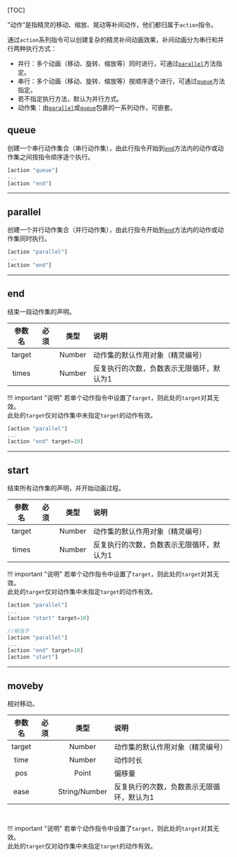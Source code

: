 
[TOC]

”动作“是指精灵的移动、缩放、晃动等补间动作，他们都归属于`action`指令。

通过`action`系列指令可以创建复杂的精灵补间动画效果，补间动画分为串行和并行两种执行方式：

- 并行：多个动画（移动、旋转、缩放等）同时进行，可通过[`parallel`](#parallel)方法指定。
- 串行：多个动画（移动、旋转、缩放等）按顺序逐个进行，可通过[`queue`](#queue)方法指定。
- 若不指定执行方法，默认为并行方式。
- 动作集：由[`parallel`](#parallel)或[`queue`](#queue)包裹的一系列动作，可嵌套。


## queue
创建一个串行动作集合（串行动作集），由此行指令开始到[`end`](#end)方法内的动作或动作集之间按指令顺序逐个执行。

```javascript
[action "queue"]
...
[action "end"]
```

---

## parallel
创建一个并行动作集合（并行动作集），由此行指令开始到[`end`](#end)方法内的动作或动作集同时执行。

```javascript
[action "parallel"]
...
[action "end"]
```

---

## end
结束一段动作集的声明。

|	参数名	|	必须	|	类型	|	说明 |
|	:---: 	| :-: 	| :--:	|	:--	|
|	target	|		|	Number	|	动作集的默认作用对象（精灵编号）	|
|	times	|		|	Number	|	反复执行的次数，负数表示无限循环，默认为1	|

!!! important "说明"
    若单个动作指令中设置了`target`，则此处的`target`对其无效。  
    此处的`target`仅对动作集中未指定`target`的动作有效。


```javascript
[action "parallel"]
...
[action "end" target=10]
```

---

## start
结束所有动作集的声明，并开始动画过程。

|	参数名	|	必须	|	类型	|	说明 |
|	:---: 	| :-: 	| :--:	|	:--	|
|	target	|		|	Number	|	动作集的默认作用对象（精灵编号）	|
|	times	|		|	Number	|	反复执行的次数，负数表示无限循环，默认为1	|

!!! important "说明"
    若单个动作指令中设置了`target`，则此处的`target`对其无效。  
    此处的`target`仅对动作集中未指定`target`的动作有效。


```javascript
[action "parallel"]
...
[action "start" target=10] 

//相当于
[action "parallel"]
...
[action "end" target=10] 
[action "start"] 
```

---

## moveby
相对移动。

|	参数名	|	必须	|	类型	|	说明 |
|	:---: 	| :-: 	| :--:	|	:--	|
|	target	|		|	Number	|	动作集的默认作用对象（精灵编号）	|
|	time	|		|	Number	|	动作时长	|
|	pos   	|		|	Point	|	偏移量	|
|	ease   	|		|	String/Number	|	反复执行的次数，负数表示无限循环，默认为1	|

```javascript



```

!!! important "说明"
    若单个动作指令中设置了`target`，则此处的`target`对其无效。  
    此处的`target`仅对动作集中未指定`target`的动作有效。
